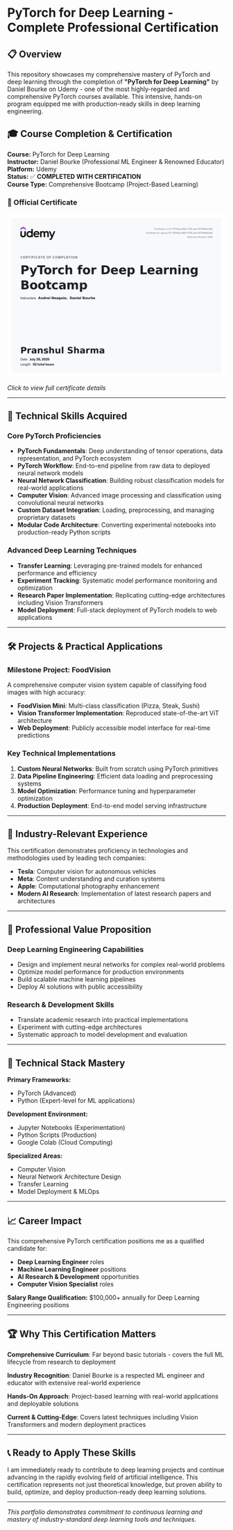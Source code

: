 # PyTorch for Deep Learning - Complete Professional Certification

## 📋 Overview

This repository showcases my comprehensive mastery of PyTorch and deep learning through the completion of **"PyTorch for Deep Learning"** by Daniel Bourke on Udemy - one of the most highly-regarded and comprehensive PyTorch courses available. This intensive, hands-on program equipped me with production-ready skills in deep learning engineering.

## 🎓 Course Completion & Certification

**Course:** PyTorch for Deep Learning  
**Instructor:** Daniel Bourke (Professional ML Engineer & Renowned Educator)  
**Platform:** Udemy  
**Status:** ✅ **COMPLETED WITH CERTIFICATION**  
**Course Type:** Comprehensive Bootcamp (Project-Based Learning)

### 📜 Official Certificate
![PyTorch for Deep Learning Certificate](./certificate/certificate.jpg)

*Click to view full certificate details*

---

## 🚀 Technical Skills Acquired

### Core PyTorch Proficiencies

- **PyTorch Fundamentals**: Deep understanding of tensor operations, data representation, and PyTorch ecosystem
- **PyTorch Workflow**: End-to-end pipeline from raw data to deployed neural network models
- **Neural Network Classification**: Building robust classification models for real-world applications
- **Computer Vision**: Advanced image processing and classification using convolutional neural networks
- **Custom Dataset Integration**: Loading, preprocessing, and managing proprietary datasets
- **Modular Code Architecture**: Converting experimental notebooks into production-ready Python scripts

### Advanced Deep Learning Techniques

- **Transfer Learning**: Leveraging pre-trained models for enhanced performance and efficiency
- **Experiment Tracking**: Systematic model performance monitoring and optimization
- **Research Paper Implementation**: Replicating cutting-edge architectures including Vision Transformers
- **Model Deployment**: Full-stack deployment of PyTorch models to web applications

---

## 🛠️ Projects & Practical Applications

### Milestone Project: FoodVision
A comprehensive computer vision system capable of classifying food images with high accuracy:

- **FoodVision Mini**: Multi-class classification (Pizza, Steak, Sushi)
- **Vision Transformer Implementation**: Reproduced state-of-the-art ViT architecture
- **Web Deployment**: Publicly accessible model interface for real-time predictions

### Key Technical Implementations

1. **Custom Neural Networks**: Built from scratch using PyTorch primitives
2. **Data Pipeline Engineering**: Efficient data loading and preprocessing systems
3. **Model Optimization**: Performance tuning and hyperparameter optimization
4. **Production Deployment**: End-to-end model serving infrastructure

---

## 💼 Industry-Relevant Experience

This certification demonstrates proficiency in technologies and methodologies used by leading tech companies:

- **Tesla**: Computer vision for autonomous vehicles
- **Meta**: Content understanding and curation systems  
- **Apple**: Computational photography enhancement
- **Modern AI Research**: Implementation of latest research papers and architectures

---

## 🎯 Professional Value Proposition

### Deep Learning Engineering Capabilities
- Design and implement neural networks for complex real-world problems
- Optimize model performance for production environments
- Build scalable machine learning pipelines
- Deploy AI solutions with public accessibility

### Research & Development Skills
- Translate academic research into practical implementations
- Experiment with cutting-edge architectures
- Systematic approach to model development and evaluation

---

## 🔧 Technical Stack Mastery

**Primary Frameworks:**
- PyTorch (Advanced)
- Python (Expert-level for ML applications)

**Development Environment:**
- Jupyter Notebooks (Experimentation)
- Python Scripts (Production)
- Google Colab (Cloud Computing)

**Specialized Areas:**
- Computer Vision
- Neural Network Architecture Design
- Transfer Learning
- Model Deployment & MLOps

---

## 📈 Career Impact

This comprehensive PyTorch certification positions me as a qualified candidate for:

- **Deep Learning Engineer** roles
- **Machine Learning Engineer** positions  
- **AI Research & Development** opportunities
- **Computer Vision Specialist** roles

**Salary Range Qualification:** $100,000+ annually for Deep Learning Engineering positions

---

## 🏆 Why This Certification Matters

**Comprehensive Curriculum**: Far beyond basic tutorials - covers the full ML lifecycle from research to deployment

**Industry Recognition**: Daniel Bourke is a respected ML engineer and educator with extensive real-world experience

**Hands-On Approach**: Project-based learning with real-world applications and deployable solutions

**Current & Cutting-Edge**: Covers latest techniques including Vision Transformers and modern deployment practices

---

## 📞 Ready to Apply These Skills

I am immediately ready to contribute to deep learning projects and continue advancing in the rapidly evolving field of artificial intelligence. This certification represents not just theoretical knowledge, but proven ability to build, optimize, and deploy production-ready deep learning solutions.

---

*This portfolio demonstrates commitment to continuous learning and mastery of industry-standard deep learning tools and techniques.*